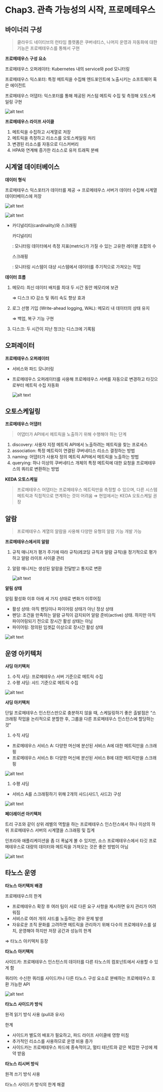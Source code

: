 # Chap3. 관측 가능성의 시작, 프로메테우스

## 바이너리 구성

> 클라우드 네이티브의 런타임 플랫폼은 쿠버네티스, 나머지 운영과 자동화에 대한 기능은 프로메테우스를 통해서 구현
> 

**프로메테우스 구성 요소**

프로메테우스 오퍼레이터: Kubernetes 내의 service와 pod 모니터링 

프로메테우스 익스포터: 특정 메트릭을 수집해 엔드포인트에 노출시키는 소프트웨어 혹은 에이전트

프로메테우스 어댑터: 익스포터를 통해 제공된 커스텀 메트릭 수집 및 측정해 오토스케일링 구현

![alt text](image/image.png)

**프로메테우스 라이프 사이클**

1. 메트릭을 수집하고 시계열로 저장
2. 메트릭을 측정하고 리소스를 오토스케일링 처리
3. 변경된 리소스를 자동으로 디스커버리
4. HPA와 연계해 증가한 리소스로 유저 트래픽 분배

## 시계열 데이터베이스

**데이터 형식**

프로메테우스 익스포터가 데이터를 제공 → 프로메테우스 서버가 데이터 수집해 시계열 데이터베이스에 저장

![alt text](image/image1.png)

![alt text](image/image2.png)

- 카디널리티(cardinality)와 스크래핑
    
    카디널리티
    
    : 모니터링 데이터에서 측정 지표(metric)가 가질 수 있는 고유한 레이블 조합의 수
    
    스크래핑
    
    : 모니터링 시스템이 대상 시스템에서 데이터를 주기적으로 가져오는 작업
    

**데이터 흐름**

1. 메모리: 최신 데이터 배치를 최대 두 시간 동안 메모리에 보관 
    
    ⇒ 디스크 IO 감소 및 쿼리 속도 향상 효과
    
2. 로그 선행 기입 (Write-ahead logging, WAL): 메모리 내 데이터의 상태 유지
    
    ⇒ 백업, 복구 기능 구현
    
3. 디스크: 두 시간이 지난 청크는 디스크에 기록됨

## 오퍼레이터

**프로메테우스 오퍼레이터**

- 서비스와 파드 모니터링
- 프로메테우스 오퍼레이터를 사용해 프로메테우스 서버를 자동으로 변경하고 타깃으로부터 메트릭 수집 자동화
    
    ![alt text](image/image3.png)

## 오토스케일링

**프로메테우스 어댑터**

> 어댑터가 API에서 메트릭을 노출하기 위해 수행해야 하는 단계
> 
1. discovery: 사용자 지정 메트릭 API에서 노출하려는 메트릭을 찾는 프로세스
2. association: 특정 메트릭이 연결된 쿠버네티스 리소스 결정하는 방법
3. naming: 어댑터가 사용자 정의 메트릭 API에서 메트릭을 노출하는 방법
4. querying: 하나 이상의 쿠버네티스 개체의 특정 메트릭에 대한 요청을 프로메테우스의 쿼리로 변환하는 방법

**KEDA 오토스케일**

> 프로메테우스 어댑터는 프로메테우스 메트릭만을 측정할 수 있으며, 다른 시스템 메트릭과 직접적으로 연계하는 것이 어려움 ⇒ 현업에서는 KEDA 오토스케일 권장
> 

## 알람

> 프로메테우스 계열의 알람을 사용해 다양한 유형의 알람 기능 개발 가능
> 

**프로메테우스에서의 알람**

1. 규칙 매니저가 평가 주기에 따라 규칙(레코딩 규칙과 알람 규칙)을 정기적으로 평가하고 알람 라이프 사이클 관리
2. 알람 매니저는 생성된 알람을 전달받고 통지로 변환
    
    ![alt text](image/image4.png)

**알림 상태**

알림 활성화 이후 아래 세 가지 상태로 변화가 이루어짐

- 활성 상태: 아직 펜딩이나 파이어링 상태가 아닌 정상 상태
- 펜딩: 조건을 만족하는 알람 규칙이 감지되어 알람 준비(active) 상태. 하지만 아직 파이어링되기 전으로 장시간 활성 상태는 아님
- 파이어링: 정의된 임곗값 이상으로 장시간 활성 상태

![alt text](image/image5.png)

## 운영 아키텍처

**샤딩 아키텍처**

1. 수직 샤딩: 프로메테우스 서버 기준으로 메트릭 수집
2. 수평 샤딩: 샤드 기준으로 메트릭 수집

![alt text](image/image6.png)

**샤딩 아키텍처**

단일 프로메테우스 인스턴스만으로 충분하지 않을 때, 스케일링하기 좋은 출발점은 “스크래핑 작업을 논리적으로 분할한 후, 그룹을 다른 프로메테우스 인스턴스에 할당하는 것”

1. 수직 샤딩
- 프로메테우스 서비스 A: 다양한 머신에 분산된 서비스 A에 대한 메트릭만을 스크래핑
- 프로메테우스 서비스 B: 다양한 머신에 분산된 서비스 B에 대한 메트릭만을 스크래핑

![alt text](image/image7.png)

1. 수평 샤딩
- 서비스 A를 스크래핑하기 위해 2개의 샤드(샤드1, 샤드2) 구성

![alt text](image/image8.png)

**페더레이션 아키텍처**

트리 구조와 같이 상위 레벨의 역할을 하는 프로메테우스 인스턴스에서 하나 이상의 하위 프로메테우스 서버의 시계열을 스크래핑 및 집계

인프라와 애플리케이션을 좀 더 폭넓게 볼 수 있지만, 소스 프로메테우스에서 타깃 프로메테우스로 대량의 데이터와 메트릭을 가져오는 것은 좋은 방법이 아님

![alt text](image/image9.png)

## 타노스 운영

**타노스 아키텍처 배경**

프로메테우스의 한계

- 프로메테우스 확장 후 여러 팀이 서로 다른 요구 사항을 제시하면 유지 관리가 어려워짐
- 서비스로 여러 개의 샤드를 노출하는 경우 문제 발생
- 자유로운 조직 문화를 고려하면 메트릭을 관리하기 위해 다수의 프로메테우스를 설치, 운영해야 하지만 저장 공간과 성능의 한계

⇒ 타노스 아키텍처 등장

**타노스 아키텍처**

사이드카: 프로메테우스 인스턴스의 데이터를 다른 타노스의 컴포넌트에서 사용할 수 있게 함

쿼리어: 수신한 쿼리를 사이드카나 다른 타노스 구성 요소로 분배하는 프로메테우스 호환 가능한 API

![alt text](image/image10.png)

**타노스 사이드카 방식**

원격 읽기 방식 사용 (pull과 유사)

한계

- 사이드카 별도의 배포가 필요하고, 파드 라이프 사이클에 영향 미침
- 추가적인 리소스를 사용하므로 운영 비용 증가
- 사이드카는 프로메테우스 파드에 종속적이고, 멀티 테넌트와 같은 복잡한 구성에 제약 받음

**타노스 리시버 방식**

원격 쓰기 방식 사용

타노스 사이드카 방식의 한계 해결